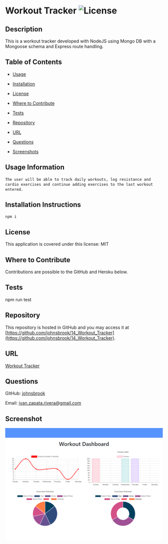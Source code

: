 
# Workout Tracker  ![License](https://img.shields.io/badge/License-MIT-brightgreen.svg)  


## Description 
 
This is a workout tracker developed with NodeJS using  Mongo DB with a Mongoose schema and Express route handling. 


## Table of Contents 


* [Usage](#usage-information) 

* [Installation](#installation-instructions) 

* [License](#license) 

* [Where to Contribute](#where-to-contribute) 

* [Tests](#tests) 

* [Repository](#repository) 

* [URL](#url) 

* [Questions](#questions) 

* [Screenshots](#screenshots) 


## Usage Information 
 
    The user will be able to track daily workouts, log resistance and cardio exercises and continue adding exercises to the last workout entered.  


## Installation Instructions 
 
    npm i 


## License 
 
This application is covered under this license: MIT

    
## Where to Contribute 
 
Contributions are possible to the GitHub and Heroku below.  


## Tests 
 
npm run test 


## Repository 
 
This repository is hosted in GitHub and you may access it at [https://github.com/johnsbrook/14_Workout_Tracker](https://github.com/johnsbrook/14_Workout_Tracker). 


## URL 
 
[Workout Tracker](https://workout-tracker-ijzr.herokuapp.com/?id=5f5d672ee60edd0017c5a12e ) 


## Questions 
 
GitHub: [johnsbrook](https://github.com/johnsbrook) 
 
Email: [ivan.zapata.rivera@gmail.com](mailto:ivan.zapata.rivera@gmail.com)

## Screenshot 
 
![Getting Started](images/screenshot.png) 
 

